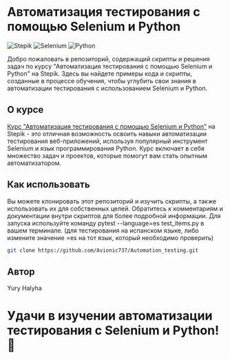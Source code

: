 # Автоматизация тестирования с помощью Selenium и Python

![Stepik](https://img.shields.io/badge/Course-Stepik-orange)
![Selenium](https://img.shields.io/badge/Selenium-4.13.0-green)
![Python](https://img.shields.io/badge/Python-3.9%2B-blue)

Добро пожаловать в репозиторий, содержащий скрипты и решения задач по курсу "Автоматизация тестирования с помощью Selenium и Python" на Stepik. Здесь вы найдете примеры кода и скрипты, созданные в процессе обучения, чтобы углубить свои знания в автоматизации тестирования с использованием Selenium и Python.

## О курсе
[Курс "Автоматизация тестирования с помощью Selenium и Python"](https://stepik.org/course/575) на Stepik - это отличная возможность освоить навыки автоматизации тестирования веб-приложений, используя популярный инструмент Selenium и язык программирования Python. Курс включает в себя множество задач и проектов, которые помогут вам стать опытным автоматизатором.

## Как использовать
Вы можете клонировать этот репозиторий и изучить скрипты, а также использовать их для собственных целей. Обратитесь к комментариям и документации внутри скриптов для более подробной информации.
Для запуска используйте команду pytest --language=es test_items.py в вашем терминале. (для тестирования на испанском языке, либо измените значение =es на тот язык, который необходимо проверить)
```bash
git clone https://github.com/Avionic737/Automation_testing.git
```

## Автор
Yury Halyha

# Удачи в изучении автоматизации тестирования с Selenium и Python! 🚀